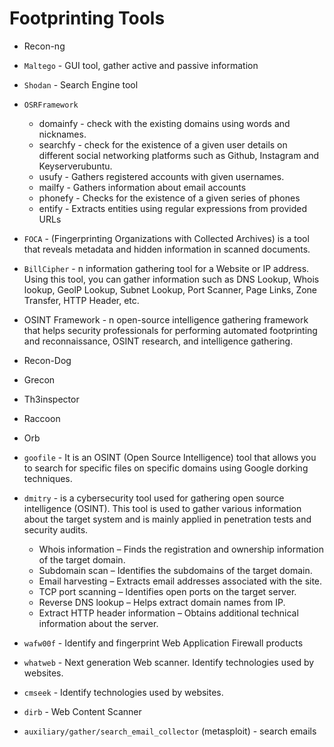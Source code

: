 # Footprinting Tools

- Recon-ng

- `Maltego` - GUI tool, gather active and passive information

- `Shodan` - Search Engine tool

- `OSRFramework`
    - domainfy - check with the existing domains using words and nicknames.
    - searchfy - check for the existence of a given user details on different social networking platforms such as Github, Instagram and Keyserverubuntu.
    - usufy - Gathers registered accounts with given usernames.
    - mailfy - Gathers information about email accounts
    - phonefy - Checks for the existence of a given series of phones
    - entify - Extracts entities using regular expressions from provided URLs

- `FOCA` - (Fingerprinting Organizations with Collected Archives) is a tool that reveals metadata and hidden information in scanned documents.

- `BillCipher` - n information gathering tool for a Website or IP address. Using this tool, you can gather information such as DNS Lookup, Whois lookup, GeolP Lookup, Subnet Lookup, Port Scanner, Page Links, Zone Transfer, HTTP Header, etc.

- OSINT Framework - n open-source intelligence gathering framework that helps security professionals for performing automated footprinting and reconnaissance, OSINT research, and intelligence gathering.

- Recon-Dog

- Grecon

- Th3inspector

- Raccoon

- Orb

- `goofile` - It is an OSINT (Open Source Intelligence) tool that allows you to search for specific files on specific domains using Google dorking techniques.

- `dmitry` - is a cybersecurity tool used for gathering open source intelligence (OSINT). This tool is used to gather various information about the target system and is mainly applied in penetration tests and security audits.
  - Whois information – Finds the registration and ownership information of the target domain.
  - Subdomain scan – Identifies the subdomains of the target domain.
  - Email harvesting – Extracts email addresses associated with the site.
  - TCP port scanning – Identifies open ports on the target server.
  - Reverse DNS lookup – Helps extract domain names from IP.
  - Extract HTTP header information – Obtains additional technical information about the server.

- `wafw00f` - Identify and fingerprint Web Application Firewall products

- `whatweb` - Next generation Web scanner. Identify technologies used by websites.

- `cmseek` - Identify technologies used by websites.

- `dirb` - Web Content Scanner

- `auxiliary/gather/search_email_collector` (metasploit) - search emails 


  
  
